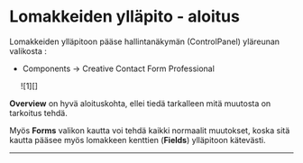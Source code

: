 # Lomakkeiden ylläpito - aloitus

Lomakkeiden ylläpitoon pääse hallintanäkymän (ControlPanel) yläreunan valikosta :

* Components -> Creative Contact Form Professional


<figure class="fig" style="margin:0 0 0 20px">
![1][]
</figure>



__Overview__ on hyvä aloituskohta, ellei tiedä tarkalleen mitä muutosta on tarkoitus tehdä.

Myös __Forms__ valikon kautta voi tehdä kaikki normaalit muutokset, koska sitä kautta pääsee myös lomakkeen
kenttien (__Fields__) ylläpitoon kätevästi.

----



[1]: kuvat/kuva202.png
